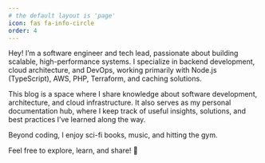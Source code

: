 ```yaml
---
# the default layout is 'page'
icon: fas fa-info-circle
order: 4
---
```


Hey! I’m a software engineer and tech lead, passionate about building scalable, high-performance systems. I specialize in backend development, cloud architecture, and DevOps, working primarily with Node.js (TypeScript), AWS, PHP, Terraform, and caching solutions.

This blog is a space where I share knowledge about software development, architecture, and cloud infrastructure. It also serves as my personal documentation hub, where I keep track of useful insights, solutions, and best practices I’ve learned along the way.

Beyond coding, I enjoy sci-fi books, music, and hitting the gym.

Feel free to explore, learn, and share! 🚀